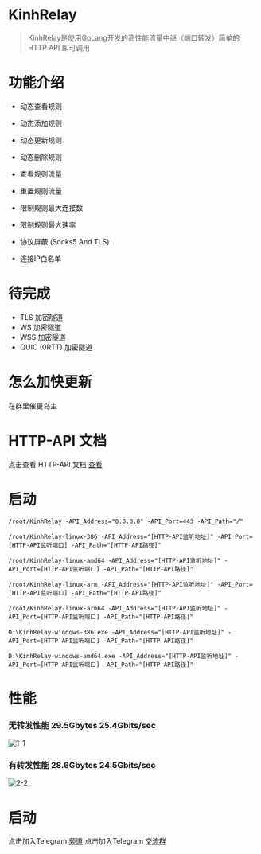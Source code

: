 # KinhRelay

> KinhRelay是使用GoLang开发的高性能流量中继（端口转发）简单的 HTTP API 即可调用

# 功能介绍

- 动态查看规则
- 动态添加规则
- 动态更新规则
- 动态删除规则

- 查看规则流量
- 重置规则流量

- 限制规则最大连接数
- 限制规则最大速率

- 协议屏蔽 (Socks5 And TLS)

- 连接IP白名单

# 待完成
- TLS 加密隧道
- WS 加密隧道
- WSS 加密隧道
- QUIC (0RTT) 加密隧道

# 怎么加快更新
在群里催更岛主

# HTTP-API 文档
点击查看 HTTP-API 文档 [查看](https://github.com/UallenQbit/KinhRelay/blob/main/HTTP-API.md)


# 启动

```
/root/KinhRelay -API_Address="0.0.0.0" -API_Port=443 -API_Path="/"
```

```
/root/KinhRelay-linux-386 -API_Address="[HTTP-API监听地址]" -API_Port=[HTTP-API监听端口] -API_Path="[HTTP-API路径]"
```

```
/root/KinhRelay-linux-amd64 -API_Address="[HTTP-API监听地址]" -API_Port=[HTTP-API监听端口] -API_Path="[HTTP-API路径]"
```

```
/root/KinhRelay-linux-arm -API_Address="[HTTP-API监听地址]" -API_Port=[HTTP-API监听端口] -API_Path="[HTTP-API路径]"
```

```
/root/KinhRelay-linux-arm64 -API_Address="[HTTP-API监听地址]" -API_Port=[HTTP-API监听端口] -API_Path="[HTTP-API路径]"
```

```
D:\KinhRelay-windows-386.exe -API_Address="[HTTP-API监听地址]" -API_Port=[HTTP-API监听端口] -API_Path="[HTTP-API路径]"
```

```
D:\KinhRelay-windows-amd64.exe -API_Address="[HTTP-API监听地址]" -API_Port=[HTTP-API监听端口] -API_Path="[HTTP-API路径]"
```

# 性能
### 无转发性能 29.5Gbytes 25.4Gbits/sec
![1-1](https://user-images.githubusercontent.com/72503738/213889538-9205884a-a221-4d4d-b812-284f33a64be3.png)

### 有转发性能 28.6Gbytes 24.5Gbits/sec
![2-2](https://user-images.githubusercontent.com/72503738/213889537-baec9ae5-84d9-44a5-af5e-65aa15e6c66b.png)


# 启动
点击加入Telegram [频道](https://t.me/KinhChannel)
点击加入Telegram [交流群](https://t.me/KinhDownChat)
